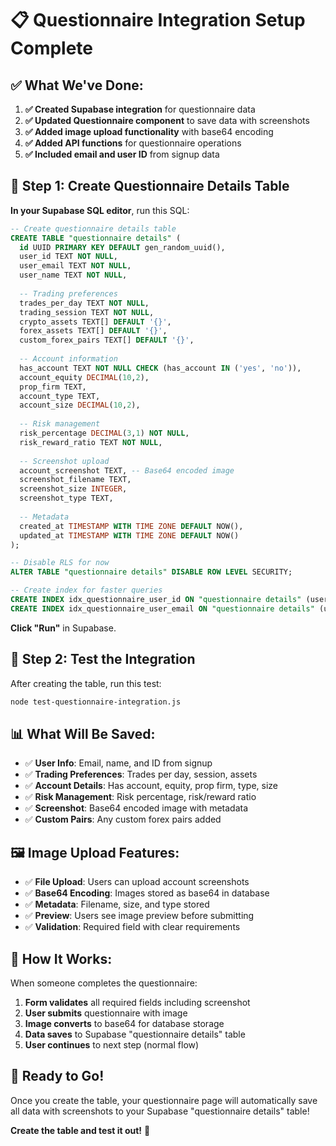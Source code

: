 # 📋 Questionnaire Integration Setup Complete

## ✅ **What We've Done:**

1. **✅ Created Supabase integration** for questionnaire data
2. **✅ Updated Questionnaire component** to save data with screenshots
3. **✅ Added image upload functionality** with base64 encoding
4. **✅ Added API functions** for questionnaire operations
5. **✅ Included email and user ID** from signup data

## 🔧 **Step 1: Create Questionnaire Details Table**

**In your Supabase SQL editor**, run this SQL:

```sql
-- Create questionnaire details table
CREATE TABLE "questionnaire details" (
  id UUID PRIMARY KEY DEFAULT gen_random_uuid(),
  user_id TEXT NOT NULL,
  user_email TEXT NOT NULL,
  user_name TEXT NOT NULL,
  
  -- Trading preferences
  trades_per_day TEXT NOT NULL,
  trading_session TEXT NOT NULL,
  crypto_assets TEXT[] DEFAULT '{}',
  forex_assets TEXT[] DEFAULT '{}',
  custom_forex_pairs TEXT[] DEFAULT '{}',
  
  -- Account information
  has_account TEXT NOT NULL CHECK (has_account IN ('yes', 'no')),
  account_equity DECIMAL(10,2),
  prop_firm TEXT,
  account_type TEXT,
  account_size DECIMAL(10,2),
  
  -- Risk management
  risk_percentage DECIMAL(3,1) NOT NULL,
  risk_reward_ratio TEXT NOT NULL,
  
  -- Screenshot upload
  account_screenshot TEXT, -- Base64 encoded image
  screenshot_filename TEXT,
  screenshot_size INTEGER,
  screenshot_type TEXT,
  
  -- Metadata
  created_at TIMESTAMP WITH TIME ZONE DEFAULT NOW(),
  updated_at TIMESTAMP WITH TIME ZONE DEFAULT NOW()
);

-- Disable RLS for now
ALTER TABLE "questionnaire details" DISABLE ROW LEVEL SECURITY;

-- Create index for faster queries
CREATE INDEX idx_questionnaire_user_id ON "questionnaire details" (user_id);
CREATE INDEX idx_questionnaire_user_email ON "questionnaire details" (user_email);
```

**Click "Run"** in Supabase.

## 🔧 **Step 2: Test the Integration**

After creating the table, run this test:

```bash
node test-questionnaire-integration.js
```

## 📊 **What Will Be Saved:**

- ✅ **User Info**: Email, name, and ID from signup
- ✅ **Trading Preferences**: Trades per day, session, assets
- ✅ **Account Details**: Has account, equity, prop firm, type, size
- ✅ **Risk Management**: Risk percentage, risk/reward ratio
- ✅ **Screenshot**: Base64 encoded image with metadata
- ✅ **Custom Pairs**: Any custom forex pairs added

## 🖼️ **Image Upload Features:**

- ✅ **File Upload**: Users can upload account screenshots
- ✅ **Base64 Encoding**: Images stored as base64 in database
- ✅ **Metadata**: Filename, size, and type stored
- ✅ **Preview**: Users see image preview before submitting
- ✅ **Validation**: Required field with clear requirements

## 🎯 **How It Works:**

When someone completes the questionnaire:
1. **Form validates** all required fields including screenshot
2. **User submits** questionnaire with image
3. **Image converts** to base64 for database storage
4. **Data saves** to Supabase "questionnaire details" table
5. **User continues** to next step (normal flow)

## 🚀 **Ready to Go!**

Once you create the table, your questionnaire page will automatically save all data with screenshots to your Supabase "questionnaire details" table!

**Create the table and test it out!** 🎉
